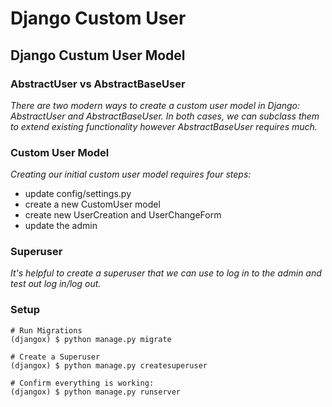 # Django Custom User 

## Django Custum User Model 

### AbstractUser vs AbstractBaseUser 

*There are two modern ways to create a custom user model in Django: AbstractUser and AbstractBaseUser. In both cases, we can subclass them to extend existing functionality however AbstractBaseUser requires much.*

### Custom User Model 

*Creating our initial custom user model requires four steps:* 

* update config/settings.py
* create a new CustomUser model
* create new UserCreation and UserChangeForm
* update the admin

### Superuser

*It's helpful to create a superuser that we can use to log in to the admin and test out log in/log out.*

### Setup 

    # Run Migrations
    (djangox) $ python manage.py migrate

    # Create a Superuser
    (djangox) $ python manage.py createsuperuser

    # Confirm everything is working:
    (djangox) $ python manage.py runserver

